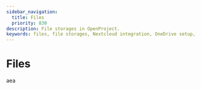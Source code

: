 ```yaml
---
sidebar_navigation:
  title: Files
  priority: 830
description: File storages in OpenProject.
keywords: files, file storages, Nextcloud integration, OneDrive setup, Sharepoint setup, OneDrive, Sharepoint, attachments
---
```


# Files 

aea

